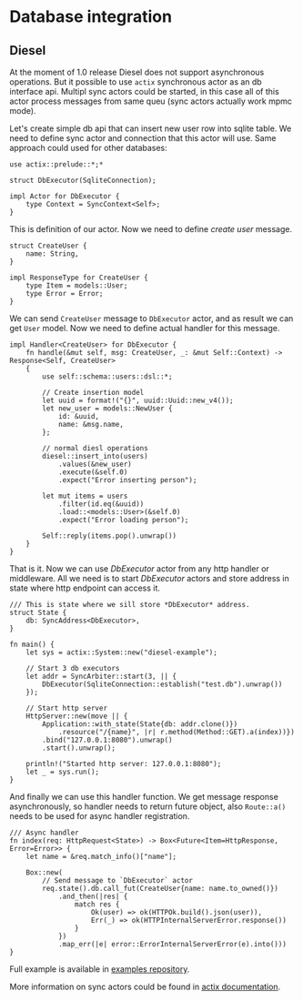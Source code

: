 # Database integration

## Diesel

At the moment of 1.0 release Diesel does not support asynchronous operations.
But it possible to use `actix` synchronous actor as an db interface api.
Multipl sync actors could be started, in this case all of this actor
process messages from same queu (sync actors actually work mpmc mode).

Let's create simple db api that can insert new user row into sqlite table.
We need to define sync actor and connection that this actor will use. Same approach
could used for other databases:

```rust,ignore
use actix::prelude::*;*

struct DbExecutor(SqliteConnection);

impl Actor for DbExecutor {
    type Context = SyncContext<Self>;
}
```

This is definition of our actor. Now we need to define *create user* message.

```rust,ignore
struct CreateUser {
    name: String,
}

impl ResponseType for CreateUser {
    type Item = models::User;
    type Error = Error;
}
```

We can send `CreateUser` message to `DbExecutor` actor, and as result we can get
`User` model. Now we need to define actual handler for this message.

```rust,ignore
impl Handler<CreateUser> for DbExecutor {
    fn handle(&mut self, msg: CreateUser, _: &mut Self::Context) -> Response<Self, CreateUser>
    {
        use self::schema::users::dsl::*;

        // Create insertion model
        let uuid = format!("{}", uuid::Uuid::new_v4());
        let new_user = models::NewUser {
            id: &uuid,
            name: &msg.name,
        };

        // normal diesl operations
        diesel::insert_into(users)
            .values(&new_user)
            .execute(&self.0)
            .expect("Error inserting person");

        let mut items = users
            .filter(id.eq(&uuid))
            .load::<models::User>(&self.0)
            .expect("Error loading person");

        Self::reply(items.pop().unwrap())
    }
}
```

That is it. Now we can use *DbExecutor* actor from any http handler or middleware.
All we need is to start *DbExecutor* actors and store address in state where http endpoint 
can access it.


```rust,ignore
/// This is state where we sill store *DbExecutor* address.
struct State {
    db: SyncAddress<DbExecutor>,
}

fn main() {
    let sys = actix::System::new("diesel-example");

    // Start 3 db executors
    let addr = SyncArbiter::start(3, || {
        DbExecutor(SqliteConnection::establish("test.db").unwrap())
    });

    // Start http server
    HttpServer::new(move || {
        Application::with_state(State{db: addr.clone()})
            .resource("/{name}", |r| r.method(Method::GET).a(index))})
        .bind("127.0.0.1:8080").unwrap()
        .start().unwrap();

    println!("Started http server: 127.0.0.1:8080");
    let _ = sys.run();
}
```

And finally we can use this handler function. We get message response
asynchronously, so handler needs to return future object, also `Route::a()` needs to be 
used for async handler registration.


```rust,ignore
/// Async handler
fn index(req: HttpRequest<State>) -> Box<Future<Item=HttpResponse, Error=Error>> {
    let name = &req.match_info()["name"];

    Box::new(
        // Send message to `DbExecutor` actor
        req.state().db.call_fut(CreateUser{name: name.to_owned()})
            .and_then(|res| {
                match res {
                    Ok(user) => ok(HTTPOk.build().json(user)),
                    Err(_) => ok(HTTPInternalServerError.response())
                }
            })
            .map_err(|e| error::ErrorInternalServerError(e).into()))
}
```

Full example is available in 
[examples repository](https://github.com/actix/actix-web/tree/master/examples/diesel/).

More information on sync actors could be found in 
[actix documentation](https://docs.rs/actix/0.3.3/actix/sync/index.html).
